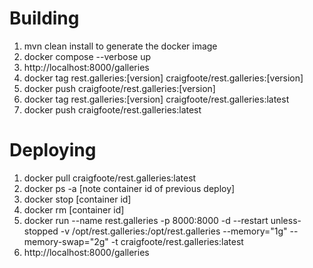 # Building

1. mvn clean install to generate the docker image
1. docker compose --verbose up
1. http://localhost:8000/galleries
1. docker tag rest.galleries:[version] craigfoote/rest.galleries:[version]
1. docker push craigfoote/rest.galleries:[version]
1. docker tag rest.galleries:[version] craigfoote/rest.galleries:latest
1. docker push craigfoote/rest.galleries:latest

# Deploying

1. docker pull craigfoote/rest.galleries:latest
1. docker ps -a [note container id of previous deploy]
1. docker stop [container id]
1. docker rm [container id]
1. docker run --name rest.galleries -p 8000:8000 -d --restart unless-stopped -v /opt/rest.galleries:/opt/rest.galleries --memory="1g" --memory-swap="2g" -t craigfoote/rest.galleries:latest 
1. http://localhost:8000/galleries
